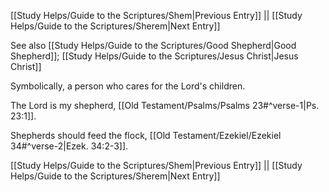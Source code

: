 [[Study Helps/Guide to the Scriptures/Shem|Previous Entry]]  ||  [[Study Helps/Guide to the Scriptures/Sherem|Next Entry]]

 See also [[Study Helps/Guide to the Scriptures/Good Shepherd|Good Shepherd]]; [[Study Helps/Guide to the Scriptures/Jesus Christ|Jesus Christ]]

 Symbolically, a person who cares for the Lord's children.

 The Lord is my shepherd, [[Old Testament/Psalms/Psalms 23#^verse-1|Ps. 23:1]].

 Shepherds should feed the flock, [[Old Testament/Ezekiel/Ezekiel 34#^verse-2|Ezek. 34:2-3]].

[[Study Helps/Guide to the Scriptures/Shem|Previous Entry]]  ||  [[Study Helps/Guide to the Scriptures/Sherem|Next Entry]]